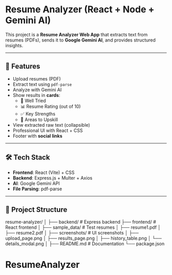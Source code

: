 # Resume Analyzer (React + Node + Gemini AI)

This project is a **Resume Analyzer Web App** that extracts text from resumes (PDFs), sends it to **Google Gemini AI**, and provides structured insights.

---

## 🚀 Features
- Upload resumes (PDF)
- Extract text using `pdf-parse`
- Analyze with Gemini AI
- Show results in **cards**:
  - 🎯 Well Tried
  - 📊 Resume Rating (out of 10)
  - ✅ Key Strengths
  - 📌 Areas to Upskill
- View extracted raw text (collapsible)
- Professional UI with React + CSS
- Footer with **social links**

---

## 🛠 Tech Stack
- **Frontend**: React (Vite) + CSS
- **Backend**: Express.js + Multer + Axios
- **AI**: Google Gemini API
- **File Parsing**: pdf-parse

---

## 📂 Project Structure
resume-analyzer/
│
├── backend/                # Express backend
├── frontend/               # React frontend
│
├── sample_data/            # Test resumes
│   ├── resume1.pdf
│   ├── resume2.pdf
│
├── screenshots/            # UI screenshots
│   ├── upload_page.png
│   ├── results_page.png
│   ├── history_table.png
│   └── details_modal.png
│
├── README.md               # Documentation
└── package.json

# ResumeAnalyzer
